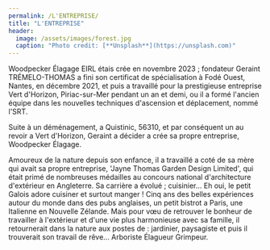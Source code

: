```yaml
---
permalink: /L'ENTREPRISE/
title: "L'ENTREPRISE"
header:
  image: /assets/images/forest.jpg
  caption: "Photo credit: [**Unsplash**](https://unsplash.com)"
---
```


Woodpecker Élagage EIRL étais crée en novembre 2023 ; fondateur Geraint TRÉMELO-THOMAS a fini son certificat de spécialisation à Fodé Ouest, Nantes, en décembre 2021, et puis a travaillé pour la prestigieuse entreprise Vert d'Horizon, Piriac-sur-Mer pendant un an et demi, ou il a formé l'ancien équipe dans les nouvelles techniques d'ascension et déplacement, nommé l'SRT.

Suite à un déménagement, a Quistinic, 56310, et par conséquent un au revoir a Vert d'Horizon, Geraint a décider a crée sa propre entreprise, Woodpecker Élagage. 

Amoureux de la nature depuis son enfance, il a travaillé a coté de sa mère qui avait sa propre entreprise, 'Jayne Thomas Garden Design Limited', qui était primé de nombreuses médailles au concours national d'architecture d'extérieur en Angleterre. Sa carrière a évolué ; cuisinier... Eh oui, le petit Galois adore cuisiner et surtout manger ! Cinq ans des belles expériences autour du monde dans des pubs anglaises, un petit bistrot a Paris, une Italienne en Nouvelle Zélande. Mais pour vœu de retrouver le bonheur de travailler à l'extérieur et d'une vie plus harmonieuse avec sa famille, il retournerait dans la nature aux postes de : jardinier, paysagiste et puis il trouverait son travail de rêve... Arboriste Élagueur Grimpeur. 
